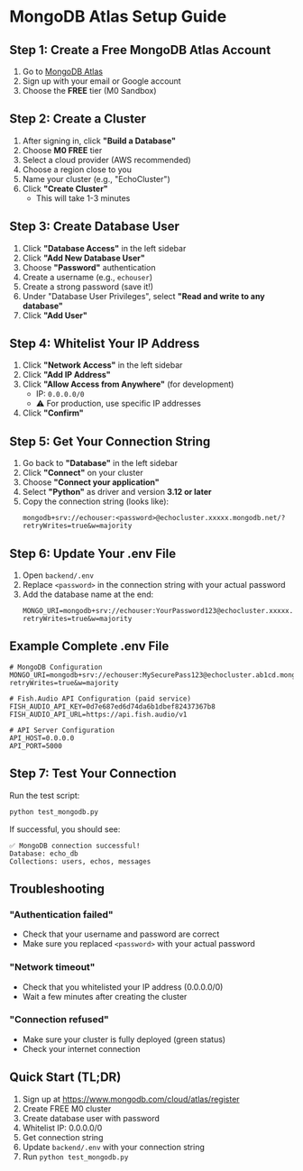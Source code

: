 # MongoDB Atlas Setup Guide

## Step 1: Create a Free MongoDB Atlas Account

1. Go to [MongoDB Atlas](https://www.mongodb.com/cloud/atlas/register)
2. Sign up with your email or Google account
3. Choose the **FREE** tier (M0 Sandbox)

## Step 2: Create a Cluster

1. After signing in, click **"Build a Database"**
2. Choose **M0 FREE** tier
3. Select a cloud provider (AWS recommended)
4. Choose a region close to you
5. Name your cluster (e.g., "EchoCluster")
6. Click **"Create Cluster"**
   - This will take 1-3 minutes

## Step 3: Create Database User

1. Click **"Database Access"** in the left sidebar
2. Click **"Add New Database User"**
3. Choose **"Password"** authentication
4. Create a username (e.g., `echouser`)
5. Create a strong password (save it!)
6. Under "Database User Privileges", select **"Read and write to any database"**
7. Click **"Add User"**

## Step 4: Whitelist Your IP Address

1. Click **"Network Access"** in the left sidebar
2. Click **"Add IP Address"**
3. Click **"Allow Access from Anywhere"** (for development)
   - IP: `0.0.0.0/0`
   - ⚠️ For production, use specific IP addresses
4. Click **"Confirm"**

## Step 5: Get Your Connection String

1. Go back to **"Database"** in the left sidebar
2. Click **"Connect"** on your cluster
3. Choose **"Connect your application"**
4. Select **"Python"** as driver and version **3.12 or later**
5. Copy the connection string (looks like):
   ```
   mongodb+srv://echouser:<password>@echocluster.xxxxx.mongodb.net/?retryWrites=true&w=majority
   ```

## Step 6: Update Your .env File

1. Open `backend/.env`
2. Replace `<password>` in the connection string with your actual password
3. Add the database name at the end:
   ```env
   MONGO_URI=mongodb+srv://echouser:YourPassword123@echocluster.xxxxx.mongodb.net/echo_db?retryWrites=true&w=majority
   ```

## Example Complete .env File

```env
# MongoDB Configuration
MONGO_URI=mongodb+srv://echouser:MySecurePass123@echocluster.ab1cd.mongodb.net/echo_db?retryWrites=true&w=majority

# Fish.Audio API Configuration (paid service)
FISH_AUDIO_API_KEY=0d7e687ed6d74da6b1dbef82437367b8
FISH_AUDIO_API_URL=https://api.fish.audio/v1

# API Server Configuration
API_HOST=0.0.0.0
API_PORT=5000
```

## Step 7: Test Your Connection

Run the test script:
```bash
python test_mongodb.py
```

If successful, you should see:
```
✅ MongoDB connection successful!
Database: echo_db
Collections: users, echos, messages
```

## Troubleshooting

### "Authentication failed"
- Check that your username and password are correct
- Make sure you replaced `<password>` with your actual password

### "Network timeout"
- Check that you whitelisted your IP address (0.0.0.0/0)
- Wait a few minutes after creating the cluster

### "Connection refused"
- Make sure your cluster is fully deployed (green status)
- Check your internet connection

## Quick Start (TL;DR)

1. Sign up at https://www.mongodb.com/cloud/atlas/register
2. Create FREE M0 cluster
3. Create database user with password
4. Whitelist IP: 0.0.0.0/0
5. Get connection string
6. Update `backend/.env` with your connection string
7. Run `python test_mongodb.py`
